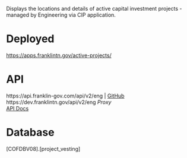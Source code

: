<p>Displays the locations and details of active capital investment projects - managed by Engineering via CIP application.</p>

<h1>Deployed</h1>
<a href="https://apps.franklintn.gov/active-projects/" target="_blank">https://apps.franklintn.gov/active-projects/</a><br>

<h1>API</h1>
https://api.franklin-gov.com/api/v2/eng | <a href="https://github.com/City-of-Franklin-IT/eng-api-ts" target="_blank">GitHub</a><br>
https://dev.franklintn.gov/api/v2/eng <em>Proxy</em><br>
<a href="https://dev.franklintn.gov/api/v2/eng/api-docs" target="_blank">API Docs</a>

<h1>Database</h1>
[COFDBV08].[project_vesting]

